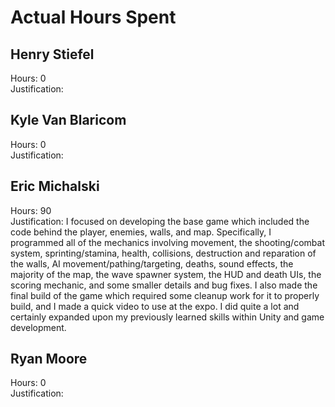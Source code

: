 # Actual Hours Spent

## Henry Stiefel
Hours: 0 \
Justification: 

## Kyle Van Blaricom
Hours: 0 \
Justification: 

## Eric Michalski
Hours: 90 \
Justification: 
I focused on developing the base game which included the code behind the player, enemies, walls, and map. Specifically, I programmed all of the mechanics involving movement, the shooting/combat system, sprinting/stamina, health, collisions, destruction and reparation of the walls, AI movement/pathing/targeting, deaths, sound effects, the majority of the map, the wave spawner system, the HUD and death UIs, the scoring mechanic, and some smaller details and bug fixes. I also made the final build of the game which required some cleanup work for it to properly build, and I made a quick video to use at the expo. I did quite a lot and certainly expanded upon my previously learned skills within Unity and game development.


## Ryan Moore
Hours: 0 \
Justification: 
